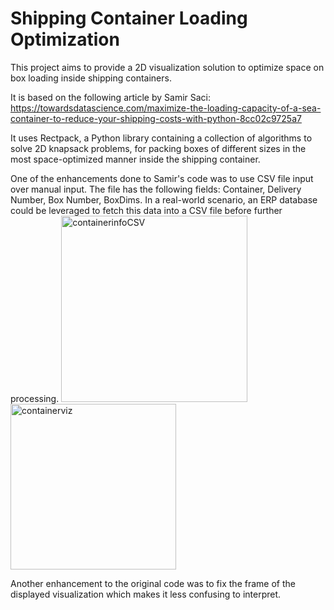 # Shipping Container Loading Optimization

This project aims to provide a 2D visualization solution to optimize space on box loading inside shipping containers. 
 
It is based on the following article by Samir Saci: https://towardsdatascience.com/maximize-the-loading-capacity-of-a-sea-container-to-reduce-your-shipping-costs-with-python-8cc02c9725a7

It uses Rectpack, a Python library containing a collection of algorithms to solve 2D knapsack problems, for packing boxes of different sizes in the most space-optimized manner inside the shipping container.

One of the enhancements done to Samir's code was to use CSV file input over manual input. The file has the following fields: Container, Delivery Number, Box Number, BoxDims.
In a real-world scenario, an ERP database could be leveraged to fetch this data into a CSV file before further processing.
<img width="298" alt="containerinfoCSV" src="https://github.com/ojasbhanarkar04/shipping-container-loading-optimization/assets/166156913/1f280da8-4466-41cc-af73-ef8c696e0901">
<img width="265" alt="containerviz" src="https://github.com/ojasbhanarkar04/shipping-container-loading-optimization/assets/166156913/c1125b7e-4862-40cc-8752-f5fbabd335ac">
 
Another enhancement to the original code was to fix the frame of the displayed visualization which makes it less confusing to interpret.
